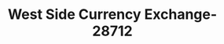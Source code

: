 ---
f_zip-code: 60435
f_state-code: IL
title: West Side Currency Exchange-28712
f_phone: 815-725-3113
f_city-only: Joliet
f_address: 1400 W Jefferson Street Joliet
f_location-unique-id: '28712'
slug: west-side-currency-exchange-28712
updated-on: '2024-05-30T13:46:58.046Z'
created-on: '2024-05-30T13:36:59.803Z'
published-on: '2024-05-30T13:54:32.469Z'
f_city-state: cms/city/joliet-il.md
f_company: cms/company/west-side-currency-exchange.md
f_state: cms/state/illinois.md
layout: '[payday-loan].html'
tags: payday-loan
---